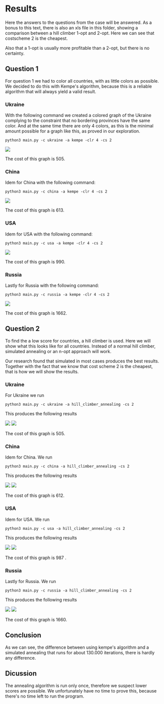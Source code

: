# Results
Here the answers to the questions from the case will be answered.
As a bonus to this text, there is also an xls file in this folder, showing a comparison between a hill climber 1-opt and 2-opt. Here we can see that costscheme 2 is the cheapest.

Also that a 1-opt is usually more profitable than a 2-opt, but there is no certainty.

## Question 1
For question 1 we had to color all countries, with as little colors as possible.
We decided to do this with Kempe's algorithm, because this is a reliable algorithm
that will always yield a valid result.

### Ukraine
With the following command we created a colored graph of the Ukraine complying
to the constraint that no bordering provinces have the same color.
And at the same time there are only 4 colors, as this is the minimal amount possible
for a graph like this, as proved in our exploration.

```
python3 main.py -c ukraine -a kempe -clr 4 -cs 2
```
![](../images/ukraine-kempe.png)

The cost of this graph is 505.

### China
Idem for China with the following command:

```
python3 main.py -c china -a kempe -clr 4 -cs 2
```
![](../images/china-kempe.png)

The cost of this graph is 613.

### USA  
Idem for USA with the following command:

```
python3 main.py -c usa -a kempe -clr 4 -cs 2
```
![](../images/usa-kempe.png)

The cost of this graph is 990.

### Russia  

Lastly for Russia with the following command:

```
python3 main.py -c russia -a kempe -clr 4 -cs 2
```
![](../images/russia-kempe.png)

The cost of this graph is 1662.



## Question 2

To find the a low score for countries, a hill climber is used.
Here we will show what this looks like for all countries.
Instead of a normal hill climber, simulated annealing or an n-opt approach will work.

Our research found that simulated in most cases produces the best results.
Together with the fact that we know that cost scheme 2 is the cheapest, that is
how we will show the results.

### Ukraine
For Ukraine we run
```
python3 main.py -c ukraine -a hill_climber_annealing -cs 2
```
This produces the following results

![](../images/ukraine-hc-line.png)
![](../images/ukraine-hc-graph.png)

The cost of this graph is 505.

### China
Idem for China. We run
```
python3 main.py -c china -a hill_climber_annealing -cs 2
```
This produces the following results

![](../images/china-hc-line.png)
![](../images/china-hc-graph.png)

The cost of this graph is 612.

### USA
Idem for USA. We run
```
python3 main.py -c usa -a hill_climber_annealing -cs 2
```
This produces the following results

![](../images/usa-hc-line.png)
![](../images/usa-hc-graph.png)

The cost of this graph is 987
.
### Russia
Lastly for Russia. We run
```
python3 main.py -c russia -a hill_climber_annealing -cs 2
```
This produces the following results

![](../images/russia-hc-line.png)
![](../images/russia-hc-graph.png)

The cost of this graph is 1660.

## Conclusion

As we can see, the difference between using kempe's algorithm and a simulated annealing
that runs for about 130.000 iterations, there is hardly any difference.

## Dicussion

The annealing algorithm is run only once, therefore we suspect lower scores are possible.
We unfortunately have no time to prove this, because there's no time left to run the program.
